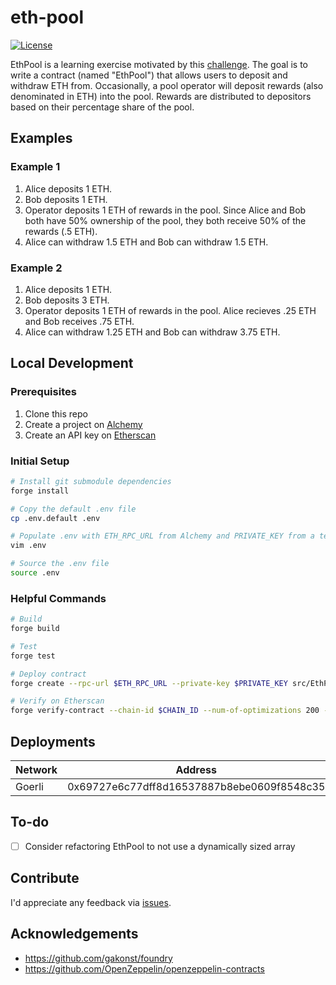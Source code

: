 # eth-pool

[![License](https://img.shields.io/:license-mit-blue.svg)](https://rootulp.mit-license.org)

EthPool is a learning exercise motivated by this [challenge](./challenge.md). The goal is to write a contract (named "EthPool") that allows users to deposit and withdraw ETH from. Occasionally, a pool operator will deposit rewards (also denominated in ETH) into the pool. Rewards are distributed to depositors based on their percentage share of the pool.

## Examples

### Example 1
1. Alice deposits 1 ETH.
1. Bob deposits 1 ETH.
1. Operator deposits 1 ETH of rewards in the pool. Since Alice and Bob both have 50% ownership of the pool, they both receive 50% of the rewards (.5 ETH).
1. Alice can withdraw 1.5 ETH and Bob can withdraw 1.5 ETH.

### Example 2

1. Alice deposits 1 ETH.
1. Bob deposits 3 ETH.
1. Operator deposits 1 ETH of rewards in the pool. Alice recieves .25 ETH and Bob receives .75 ETH.
1. Alice can withdraw 1.25 ETH and Bob can withdraw 3.75 ETH.

## Local Development

### Prerequisites

1. Clone this repo
1. Create a project on [Alchemy](https://www.alchemy.com/)
1. Create an API key on [Etherscan](https://etherscan.io/myapikey)

### Initial Setup

```sh
# Install git submodule dependencies
forge install

# Copy the default .env file
cp .env.default .env

# Populate .env with ETH_RPC_URL from Alchemy and PRIVATE_KEY from a testnet wallet
vim .env

# Source the .env file
source .env
```

### Helpful Commands

```sh
# Build
forge build

# Test
forge test

# Deploy contract
forge create --rpc-url $ETH_RPC_URL --private-key $PRIVATE_KEY src/EthPool.sol:EthPool

# Verify on Etherscan
forge verify-contract --chain-id $CHAIN_ID --num-of-optimizations 200 --compiler-version $COMPILER_VERSION $CONTRACT_ADDRESS src/EthPool.sol:EthPool $ETHERSCAN_API_KEY
```

## Deployments

Network | Address
------- | -------
Goerli  | 0x69727e6c77dff8d16537887b8ebe0609f8548c35

## To-do

- [ ] Consider refactoring EthPool to not use a dynamically sized array

## Contribute

I'd appreciate any feedback via [issues](https://github.com/rootulp/eth-pool/issues/new).

## Acknowledgements

- https://github.com/gakonst/foundry
- https://github.com/OpenZeppelin/openzeppelin-contracts
